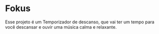 # Fokus
Esse projeto é um Temporizador de descanso, que vai ter um tempo para você descansar e ouvir uma música calma e relaxante.
